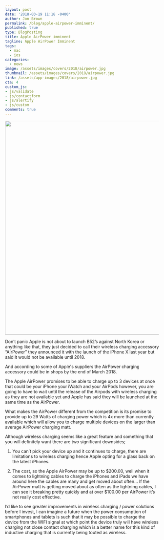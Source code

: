 ```yaml
---
layout: post
date: '2018-03-19 11:18 -0400'
author: Jon Brown
permalink: /blog/apple-airpower-imminent/
published: true
type: BlogPosting
title: Apple AirPower imminent
tagline: Apple AirPower Imminent
tags:
  - mac
  - ios
categories:
  - news
image: /assets/images/covers/2018/airpower.jpg
thumbnail: /assets/images/covers/2018/airpower.jpg
link: /assets/app-images/2018/airpower.jpg
cta: 4
custom_js:
- js/validate
- js/contactform
- js/alertify
- js/custom
comments: true
---
```

<center><img src="{{ site.site_cdn }}/assets/images/blog/2018/airpower/image1.png" class="img-fluid rounded m-2" width="700" /></center>

Don’t panic Apple is not about to launch B52’s against North Korea or anything like that, they just decided to call their wireless charging accessory “AirPower” they announced it with the launch of the iPhone X last year but said it would not be available until 2018.

And according to some of Apple's suppliers the AirPower charging accessory could be in shops by the end of March 2018.

The Apple AirPower promises to be able to charge up to 3 devices at once that could be your iPhone your iWatch and your AirPods however, you are going to have to wait until the release of the Airpods with wireless charging as they are not available yet and Apple has said they will be launched at the same time as the AirPower.

What makes the AirPower different from the competition is its promise to provide up to 29 Watts of charging power which is 4x more than currently available which will allow you to charge multiple devices on the larger than average AirPower charging matt.

Although wireless charging seems like a great feature and something that you will definitely want there are two significant downsides;

1. You can’t pick your device up and it continues to charge, there are limitations to wireless charging hence Apple opting for a glass back on the latest iPhones.

2. The cost, so the Apple AirPower may be up to $200.00, well when it comes to lightning cables to charge the iPhones and iPads we have around here the cables are many and get moved about often… If the AirPower matt is getting moved about as often as the lightning cables, I can see it breaking pretty quickly and at over $100.00 per AirPower it’s not really cost effective.

I’d like to see greater improvements in wireless charging / power solutions before I invest, I can imagine a future when the power consumption of smartphones and tablets is such that it may be possible to charge the device from the WIFI signal at which point the device truly will have wireless charging not close contact charging which is a better name for this kind of inductive charging that is currently being touted as wireless.
